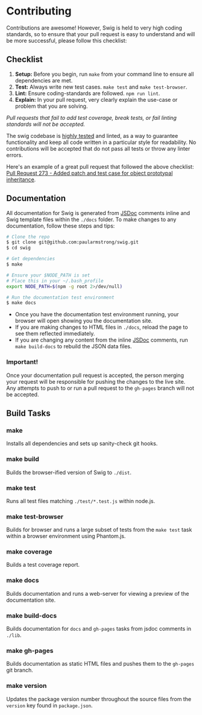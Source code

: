 Contributing
============

Contributions are awesome! However, Swig is held to very high coding standards, so to ensure that your pull request is easy to understand and will be more successful, please follow this checklist:

Checklist
---------

1. **Setup:** Before you begin, run `make` from your command line to ensure all dependencies are met.
2. **Test:** Always write new test cases. `make test` and `make test-browser`.
3. **Lint:** Ensure coding-standards are followed. `npm run lint`.
4. **Explain:** In your pull request, very clearly explain the use-case or problem that you are solving.

_Pull requests that fail to add test coverage, break tests, or fail linting standards will not be accepted._

The swig codebase is [highly tested](http://paularmstrong.github.io/swig/coverage.html) and linted, as a way to guarantee functionality and keep all code written in a particular style for readability. No contributions will be accepted that do not pass all tests or throw any linter errors.

Here's an example of a great pull request that followed the above checklist: [Pull Request 273 - Added patch and test case for object prototypal inheritance](https://github.com/paularmstrong/swig/pull/273).

Documentation
-------------

All documentation for Swig is generated from [JSDoc](http://usejsdoc.org) comments inline and Swig template files within the `./docs` folder. To make changes to any documentation, follow these steps and tips:

```sh
# Clone the repo
$ git clone git@github.com:paularmstrong/swig.git
$ cd swig
```

```sh
# Get dependencies
$ make
```

```sh
# Ensure your $NODE_PATH is set
# Place this in your ~/.bash_profile
export NODE_PATH=$(npm -g root 2>/dev/null)
```

```sh
# Run the documentation test environment
$ make docs
```

* Once you have the documentation test environment running, your browser will open showing you the documentation site.
* If you are making changes to HTML files in `./docs`, reload the page to see them reflected immediately.
* If you are changing any content from the inline [JSDoc](http://usejsdoc.org) comments, run `make build-docs` to rebuild the JSON data files.

### Important!

Once your documentation pull request is accepted, the person merging your request will be responsible for pushing the changes to the live site. Any attempts to push to or run a pull request to the `gh-pages` branch will not be accepted.

Build Tasks
-----------

### make

Installs all dependencies and sets up sanity-check git hooks.

### make build

Builds the browser-ified version of Swig to `./dist`.

### make test

Runs all test files matching `./test/*.test.js` within node.js.

### make test-browser

Builds for browser and runs a large subset of tests from the `make test` task within a browser environment using Phantom.js.

### make coverage

Builds a test coverage report.

### make docs

Builds documentation and runs a web-server for viewing a preview of the documentation site.

### make build-docs

Builds documentation for `docs` and `gh-pages` tasks from jsdoc comments in `./lib`.

### make gh-pages

Builds documentation as static HTML files and pushes them to the `gh-pages` git branch.

### make version

Updates the package version number throughout the source files from the `version` key found in `package.json`.
